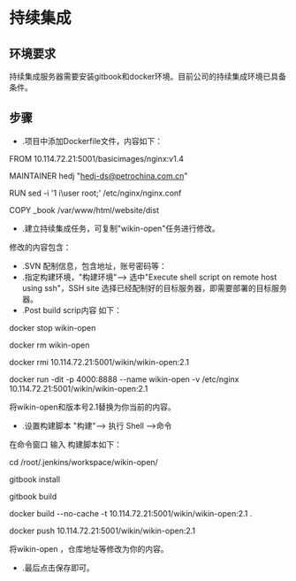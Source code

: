 # 持续集成

## 环境要求

持续集成服务器需要安装gitbook和docker环境。目前公司的持续集成环境已具备条件。

## 步骤

- .项目中添加Dockerfile文件，内容如下：

FROM 10.114.72.21:5001/basicimages/nginx:v1.4

MAINTAINER hedj "hedj-ds@petrochina.com.cn"

RUN sed -i '1 i\user root;' /etc/nginx/nginx.conf

COPY \_book /var/www/html/website/dist

- .建立持续集成任务，可复制"wikin-open"任务进行修改。

修改的内容包含：

- .SVN 配制信息，包含地址，账号密码等：
- .指定构建环境，"构建环境"--\> 选中"Execute shell script on remote host using ssh"，SSH site 选择已经配制好的目标服务器，即需要部署的目标服务器。
- .Post build scrip内容 如下：

docker stop wikin-open

docker rm wikin-open

docker rmi 10.114.72.21:5001/wikin/wikin-open:2.1

docker run -dit -p 4000:8888  --name wikin-open  -v /etc/nginx   10.114.72.21:5001/wikin/wikin-open:2.1

将wikin-open和版本号2.1替换为你当前的内容。

- .设置构建脚本 "构建"--\> 执行 Shell --\>命令

在命令窗口 输入 构建脚本如下：

cd /root/.jenkins/workspace/wikin-open/

gitbook install

gitbook build

docker build  --no-cache -t 10.114.72.21:5001/wikin/wikin-open:2.1 .

docker push 10.114.72.21:5001/wikin/wikin-open:2.1

将wikin-open ，仓库地址等修改为你的内容。

- .最后点击保存即可。